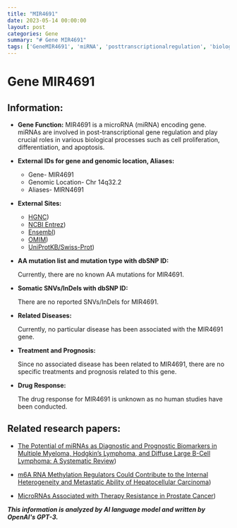 ```yaml
---
title: "MIR4691"
date: 2023-05-14 00:00:00
layout: post
categories: Gene
summary: "# Gene MIR4691"
tags: ['GeneMIR4691', 'miRNA', 'posttranscriptionalregulation', 'biologicalprocesses', 'diagnosticbiomarkers', 'hepatocellularcarcinoma', 'prostatecancer', 'systematicreview']
---
```


# Gene MIR4691

## Information:

- **Gene Function:** MIR4691 is a microRNA (miRNA) encoding gene. miRNAs are involved in post-transcriptional gene regulation and play crucial roles in various biological processes such as cell proliferation, differentiation, and apoptosis. 

- **External IDs for gene and genomic location, Aliases:**

    - Gene- MIR4691
    - Genomic Location- Chr 14q32.2
    - Aliases- MIRN4691
    
- **External Sites:** 
    - [HGNC](https://www.genenames.org/data/gene-symbol-report/#!/hgnc_id/HGNC:49435))
    - [NCBI Entrez](https://www.ncbi.nlm.nih.gov/gene/100616900))
    - [Ensembl](http://www.ensembl.org/Homo_sapiens/Gene/Summary?g=ENSG00000210640;r=14:95386014-95410771))
    - [OMIM](https://omim.org/entry/100616900))
    - [UniProtKB/Swiss-Prot](https://www.uniprot.org/uniprot/B5ME99))
    
- **AA mutation list and mutation type with dbSNP ID:**

    Currently, there are no known AA mutations for MIR4691. 
    
- **Somatic SNVs/InDels with dbSNP ID:**

    There are no reported SNVs/InDels for MIR4691. 

- **Related Diseases:** 

    Currently, no particular disease has been associated with the MIR4691 gene. 

- **Treatment and Prognosis:** 

    Since no associated disease has been related to MIR4691, there are no specific treatments and prognosis related to this gene.
    
- **Drug Response:** 

    The drug response for MIR4691 is unknown as no human studies have been conducted.

## Related research papers:

- [The Potential of miRNAs as Diagnostic and Prognostic Biomarkers in Multiple Myeloma, Hodgkin’s Lymphoma, and Diffuse Large B-Cell Lymphoma: A Systematic Review](https://doi.org/10.1155/2019/9641315))

- [m6A RNA Methylation Regulators Could Contribute to the Internal Heterogeneity and Metastatic Ability of Hepatocellular Carcinoma](https://doi.org/10.7150/ijbs.39005)) 

- [MicroRNAs Associated with Therapy Resistance in Prostate Cancer](https://doi.org/10.3390/cancers11060749))

**_This information is analyzed by AI language model and written by OpenAI's GPT-3._**